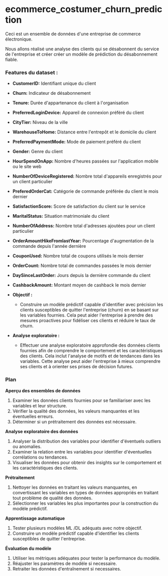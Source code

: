 # ecommerce_costumer_churn_prediction
Ceci est un ensemble de données d'une entreprise de commerce électronique.

Nous allons réalisé une analyse des clients qui se désabonnent du service de l'entreprise et créer créer un modèle de prédiction du désabonnement fiable.

### Features du dataset : 

- **CustomerID:** Identifiant unique du client
- **Churn:** Indicateur de désabonnement
- **Tenure:** Durée d'appartenance du client à l'organisation
- **PreferredLoginDevice:** Appareil de connexion préféré du client
- **CityTier:** Niveau de la ville
- **WarehouseToHome:** Distance entre l'entrepôt et le domicile du client
- **PreferredPaymentMode:** Mode de paiement préféré du client
- **Gender:** Genre du client
- **HourSpendOnApp:** Nombre d'heures passées sur l'application mobile ou le site web
- **NumberOfDeviceRegistered:** Nombre total d'appareils enregistrés pour un client particulier
- **PreferedOrderCat:** Catégorie de commande préférée du client le mois dernier
- **SatisfactionScore:** Score de satisfaction du client sur le service
- **MaritalStatus:** Situation matrimoniale du client
- **NumberOfAddress:** Nombre total d'adresses ajoutées pour un client particulier
- **OrderAmountHikeFromlastYear:** Pourcentage d'augmentation de la commande depuis l'année dernière
- **CouponUsed:** Nombre total de coupons utilisés le mois dernier
- **OrderCount:** Nombre total de commandes passées le mois dernier
- **DaySinceLastOrder:** Jours depuis la dernière commande du client
- **CashbackAmount:** Montant moyen de cashback le mois dernier


- **Objectif :**
  - Construire un modèle prédictif capable d'identifier avec précision les clients susceptibles de quitter l'entreprise (churn) en se basant sur les variables fournies. Cela peut aider l'entreprise à prendre des mesures proactives pour fidéliser ces clients et réduire le taux de churn.

- **Analyse exploratoire :**
  - Effectuer une analyse exploratoire approfondie des données clients fournies afin de comprendre le comportement et les caractéristiques des clients. Cela inclut l'analyse de motifs et de tendances dans les variables. Cette analyse peut aider l'entreprise à mieux comprendre ses clients et à orienter ses prises de décision futures.


### Plan

**Aperçu des ensembles de données**

1. Examiner les données clients fournies pour se familiariser avec les variables et leur structure.
2. Vérifier la qualité des données, les valeurs manquantes et les éventuelles erreurs.
3. Déterminer si un prétraitement des données est nécessaire.

**Analyse exploratoire des données**

1. Analyser la distribution des variables pour identifier d'éventuels outliers ou anomalies.
2. Examiner la relation entre les variables pour identifier d'éventuelles corrélations ou tendances.
3. Visualiser les données pour obtenir des insights sur le comportement et les caractéristiques des clients.

**Prétraitement**

1. Nettoyer les données en traitant les valeurs manquantes, en convertissant les variables en types de données appropriés en traitant tout problème de qualité des données.
2. Sélectionner les variables les plus importantes pour la construction du modèle prédictif.

**Apprentissage automatique**

1. Tester plusieurs modèles ML /DL adéquats avec notre objectif.
2. Construire un modèle prédictif capable d'identifier les clients susceptibles de quitter l'entreprise.

**Évaluation du modèle**

1. Utiliser les métriques adéquates pour tester la performance du modèle.
2. Réajuster  les paramètres de modèle si necessaire.
3. Retraiter les données d'entraînement si necessaires.
